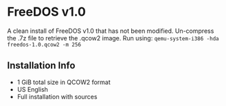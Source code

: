 # FreeDOS v1.0
A clean install of FreeDOS v1.0 that has not been modified. Un-compress the .7z file to retrieve the .qcow2 image. Run using: `qemu-system-i386 -hda freedos-1.0.qcow2 -m 256`

## Installation Info
- 1 GiB total size in QCOW2 format
- US English
- Full installation with sources
